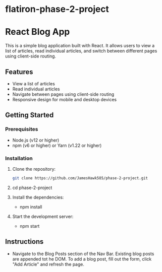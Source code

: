 # flatiron-phase-2-project

# React Blog App

This is a simple blog application built with React. It allows users to view a list of articles, read individual articles, and switch between different pages using client-side routing.

## Features

- View a list of articles
- Read individual articles
- Navigate between pages using client-side routing
- Responsive design for mobile and desktop devices

## Getting Started

### Prerequisites

- Node.js (v12 or higher)
- npm (v6 or higher) or Yarn (v1.22 or higher)

### Installation

1. Clone the repository:

   ```bash
   git clone https://github.com/JamesHawk585/phase-2-project.git

2. cd phase-2-project
3. Install the dependencies:
    - npm install
4. Start the development server:
    - npm start

## Instructions
- Navigate to the Blog Posts section of the Nav Bar. Existing blog posts are appended tot he DOM. To add a blog post, fill out the form, click "Add Article" and refresh the page. 
